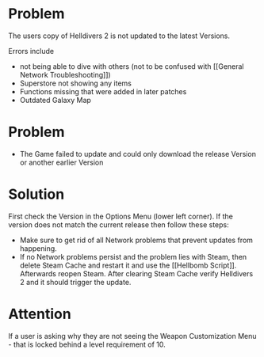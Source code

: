 # Problem
The users copy of Helldivers 2 is not updated to the latest Versions.

Errors include
* not being able to dive with others (not to be confused with [[General Network Troubleshooting]])
* Superstore not showing any items
* Functions missing that were added in later patches
* Outdated Galaxy Map
# Problem
* The Game failed to update and could only download the release Version or another earlier Version
# Solution
First check the Version in the Options Menu (lower left corner). If the version does not match the current release then follow these steps:
* Make sure to get rid of all Network problems that prevent updates from happening.
* If no Network problems persist and the problem lies with Steam, then delete Steam Cache and restart it and use the [[Hellbomb Script]]. Afterwards reopen Steam. After clearing Steam Cache verify Helldivers 2 and it should trigger the update.
# Attention
If a user is asking why they are not seeing the Weapon Customization Menu - that is locked behind a level requirement of 10.